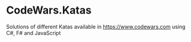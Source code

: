 # CodeWars.Katas
Solutions of different Katas available in https://www.codewars.com using C#, F# and JavaScript

